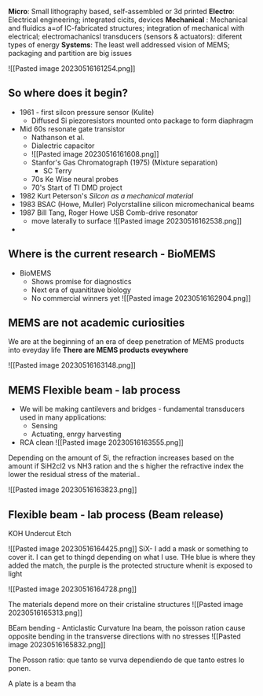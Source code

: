 **Micro**: Small lithography based, self-assembled or 3d printed
**Electro**: Electrical engineering; integrated cicits, devices
**Mechanical** : Mechanical and fluidics a=of IC-fabricated structures; integration of mechanical with electrical; electromachanicsl transducers (sensors & actuators): diferent types of energy
**Systems**: The least well addressed vision of MEMS; packaging and partition are big issues

![[Pasted image 20230516161254.png]]

## So where does it begin? 

- 1961 - first silcon pressure sensor (Kulite)
	- Diffused Si piezoresistors mounted onto package to form diaphragm
- Mid 60s resonate gate transistor
	- Nathanson et al. 
	- Dialectric capacitor
	- ![[Pasted image 20230516161608.png]]
	- Stanfor's Gas Chromatograph (1975) (Mixture separation)
		- SC Terry 
	- 70s Ke Wise neural probes
	- 70's Start of TI DMD project
- 1982 Kurt Peterson's *Silcon as a mechanical material*
-  1983 BSAC (Howe, Muller) Polycrstalline silicon micromechanical beams
- 1987 Bill Tang, Roger Howe USB Comb-drive resonator
	- move laterally to surface
![[Pasted image 20230516162538.png]]
-  

## Where is the current research - BioMEMS
- BioMEMS
	- Shows promise for diagnostics
	- Next era of quanititave biology
	- No commercial winners yet
	![[Pasted image 20230516162904.png]]
## MEMS are not academic curiosities

We are at the beginning of an era of deep penetration of MEMS products into eveyday life
**There are MEMS products eveywhere**

![[Pasted image 20230516163148.png]]

## MEMS Flexible beam  - lab process

- We will be making cantilevers and bridges - fundamental transducers used in many applications:
	- Sensing
	- Actuating, enrgy harvesting
- RCA clean
![[Pasted image 20230516163555.png]]

Depending on the amount of Si, the refraction  increases based on the amount if SiH2cl2 vs NH3 ration and the s higher the refractive index the lower the residual stress of the material..

![[Pasted image 20230516163823.png]]

## Flexible beam - lab process (Beam release)
KOH Undercut Etch

![[Pasted image 20230516164425.png]]
SiX- I add a mask or something to cover it. I can get to thingd depending on what I use.
THe blue is where they added the match, the purple is the protected structure whenit is exposed to light

![[Pasted image 20230516164728.png]]

The materials depend more on their cristaline structures
![[Pasted image 20230516165313.png]]

BEam bending - Anticlastic Curvature
Ina beam, the poisson ration cause opposite bending in the transverse directions with no stresses
![[Pasted image 20230516165832.png]]

The Posson ratio: que tanto se vurva dependiendo de que tanto estres lo ponen.

A plate is a beam tha